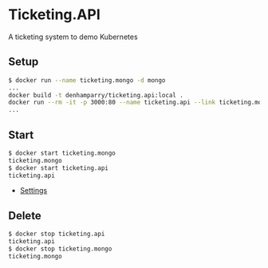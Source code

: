 # Ticketing.API

A ticketing system to demo Kubernetes

## Setup

```bash
$ docker run --name ticketing.mongo -d mongo
...
docker build -t denhamparry/ticketing.api:local .
docker run --rm -it -p 3000:80 --name ticketing.api --link ticketing.mongo:ticketing.mongo -d denhamparry/ticketing.api:local
...
```

## Start

```bash
$ docker start ticketing.mongo
ticketing.mongo
$ docker start ticketing.api
ticketing.api
```

* [Settings](http://localhost:3000/settings)

## Delete

```bash
$ docker stop ticketing.api
ticketing.api
$ docker stop ticketing.mongo
ticketing.mongo
```